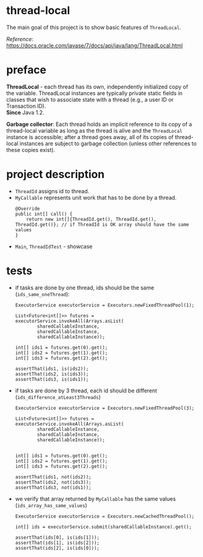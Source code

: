 # thread-local
The main goal of this project is to show basic features of `ThreadLocal`.

_Reference_: https://docs.oracle.com/javase/7/docs/api/java/lang/ThreadLocal.html

# preface
**ThreadLocal** - each thread has its own, independently initialized copy of the 
variable. ThreadLocal instances are typically private static fields in classes 
that wish to associate state with a thread (e.g., a user ID or Transaction ID).  
**Since** Java 1.2.

**Garbage collector**: Each thread holds an implicit reference to its copy of a 
thread-local variable as long as the thread is alive and the `ThreadLocal` 
instance is accessible; after a thread goes away, all of its copies of 
thread-local instances are subject to garbage collection (unless other 
references to these copies exist).

# project description
* `ThreadId` assigns id to thread.
* `MyCallable` represents unit work that has to be done by a thread.
    ```
    @Override
    public int[] call() {
        return new int[]{ThreadId.get(), ThreadId.get(), ThreadId.get()}; // if ThreadId is OK array should have the same values
    }    
    ```
* `Main`, `ThreadIdTest` - showcase

# tests
* if tasks are done by one thread, ids should be the same (`ids_same_oneThread`):
    ```
    ExecutorService executorService = Executors.newFixedThreadPool(1);
    
    List<Future<int[]>> futures = executorService.invokeAll(Arrays.asList(
            sharedCallableInstance,
            sharedCallableInstance,
            sharedCallableInstance));
            
    int[] ids1 = futures.get(0).get();
    int[] ids2 = futures.get(1).get();
    int[] ids3 = futures.get(2).get();
    
    assertThat(ids1, is(ids2));
    assertThat(ids2, is(ids3));
    assertThat(ids3, is(ids1));
    ```
* if tasks are done by 3 thread, each id should be different (`ids_difference_atLeast3Threads`)
    ```
    ExecutorService executorService = Executors.newFixedThreadPool(3);
    
    List<Future<int[]>> futures = executorService.invokeAll(Arrays.asList(
            sharedCallableInstance,
            sharedCallableInstance,
            sharedCallableInstance));
    
    
    int[] ids1 = futures.get(0).get();
    int[] ids2 = futures.get(1).get();
    int[] ids3 = futures.get(2).get();
    
    assertThat(ids1, not(ids2));
    assertThat(ids2, not(ids3));
    assertThat(ids3, not(ids1));
    ```
* we verify that array returned by `MyCallable` has the same values (`ids_array_has_same_values`)
    ```
    ExecutorService executorService = Executors.newCachedThreadPool();
    
    int[] ids = executorService.submit(sharedCallableInstance).get();
    
    assertThat(ids[0], is(ids[1]));
    assertThat(ids[1], is(ids[2]));
    assertThat(ids[2], is(ids[0]));
    ```